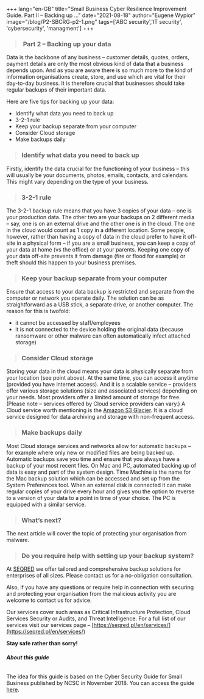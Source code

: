 +++
lang="en-GB"
title="Small Business Cyber Resilience Improvement Guide. Part II – Backing up …"
date="2021-08-18"
author="Eugene Wypior"
image="/blog/P2-SBCRG-p2-1.png"
tags=['ABC security','IT security', 'cybersecurity', 'managment']
+++

> ###  Part 2 – Backing up your data

Data is the backbone of any business – customer details, quotes, orders, payment details are only the most obvious kind of data that a business depends upon. And as you are aware there is so much more to the kind of information organisations create, store, and use which are vital for their day-to-day business. It is therefore crucial that businesses should take regular backups of their important data.

Here are five tips for backing up your data:

*   Identify what data you need to back up
*   3-2-1 rule
*   Keep your backup separate from your computer
*   Consider Cloud storage
*   Make backups daily

> ### Identify what data you need to back up

Firstly, identify the data crucial for the functioning of your business – this will usually be your documents, photos, emails, contacts, and calendars. This might vary depending on the type of your business.

> ### 3-2-1 rule  

The 3-2-1 backup rule means that you have 3 copies of your data – one is your production data. The other two are your backups on 2 different media – say, one is on an external drive and the other one is in the cloud. The one in the cloud would count as 1 copy in a different location. Some people, however, rather than having a copy of data in the cloud prefer to have it off-site in a physical form – if you are a small business, you can keep a copy of your data at home (vs the office) or at your parents. Keeping one copy of your data off-site prevents it from damage (fire or flood for example) or theft should this happen to your business premises.

> ### Keep your backup separate from your computer  

Ensure that access to your data backup is restricted and separate from the computer or network you operate daily. The solution can be as straightforward as a USB stick, a separate drive, or another computer. The reason for this is twofold:

*   it cannot be accessed by staff/employees
*   it is not connected to the device holding the original data (because ransomware or other malware can often automatically infect attached storage)

> ### Consider Cloud storage  

Storing your data in the cloud means your data is physically separate from your location (see point above). At the same time, you can access it anytime (provided you have internet access). And it is a scalable service – providers offer various storage solutions (size and associated services) depending on your needs. Most providers offer a limited amount of storage for free. (Please note – services offered by Cloud service providers can vary.) A Cloud service worth mentioning is the [Amazon S3 Glacier](https://aws.amazon.com/s3/glacier/). It is a cloud service designed for data archiving and storage with non-frequent access.

> ### Make backups daily  

Most Cloud storage services and networks allow for automatic backups – for example where only new or modified files are being backed up. Automatic backups save you time and ensure that you always have a backup of your most recent files. On Mac and PC, automated backing up of data is easy and part of the system design. Time Machine is the name for the Mac backup solution which can be accessed and set up from the System Preferences tool. When an external disk is connected it can make regular copies of your drive every hour and gives you the option to reverse to a version of your data to a point in time of your choice. The PC is equipped with a similar service.

> ### What’s next?  

The next article will cover the topic of protecting your organisation from malware.

> ### Do you require help with setting up your backup system?

At [SEQRED](www.seqred.pl) we offer tailored and comprehensive backup solutions for enterprises of all sizes. Please contact us for a no-obligation consultation.

Also, if you have any questions or require help in connection with securing and protecting your organisation from the malicious activity you are welcome to contact us for advice.

Our services cover such areas as Critical Infrastructure Protection, Cloud Services Security or Audits, and Threat Intelligence. For a full list of our services visit our services page – [https://seqred.pl/en/services/](https://seqred.pl/en/services/)

**Stay safe rather than sorry!**

###### **About this guide**

The idea for this guide is based on the Cyber Security Guide for Small Business published by NCSC in November 2018. You can access the guide [here](https://www.ncsc.gov.uk/collection/small-business-guide).
